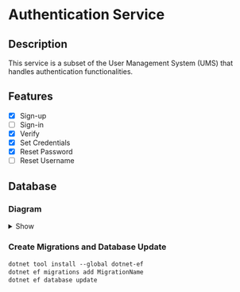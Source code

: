 # Authentication Service

## Description

This service is a subset of the User Management System (UMS) that handles authentication functionalities.

## Features

- [x] Sign-up
- [ ] Sign-in
- [x] Verify
- [x] Set Credentials
- [x] Reset Password
- [ ] Reset Username

## Database

### Diagram

<details>
  <summary>Show</summary>

![db-diagram](./Assets/database.jpg)
</details>

### Create Migrations and Database Update

```shell
dotnet tool install --global dotnet-ef
dotnet ef migrations add MigrationName
dotnet ef database update
```
